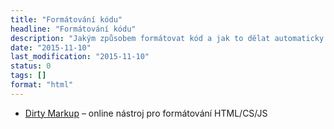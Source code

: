 ```yaml
---
title: "Formátování kódu"
headline: "Formátování kódu"
description: "Jakým způsobem formátovat kód a jak to dělat automaticky."
date: "2015-11-10"
last_modification: "2015-11-10"
status: 0
tags: []
format: "html"
---
```


<ul>
  <li><a href="http://www.dirtymarkup.com/">Dirty Markup</a> – online nástroj pro formátování HTML/CS/JS</li>
</ul>